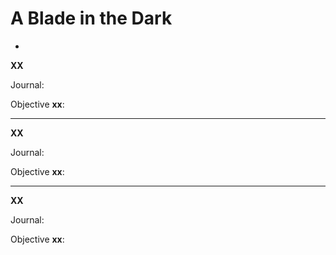# A Blade in the Dark

* <quest-url>

**XX**

Journal:


Objective **xx**:


----


**XX**

Journal:


Objective **xx**:


----


**XX**

Journal:


Objective **xx**:
